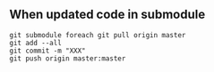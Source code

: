 ## When updated code in submodule
```
git submodule foreach git pull origin master
git add --all
git commit -m "XXX"
git push origin master:master
```
